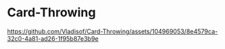 # Card-Throwing

https://github.com/Vladisof/Card-Throwing/assets/104969053/8e4579ca-32c0-4a81-ad26-1f95b87e3b9e

